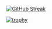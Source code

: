 [![GitHub Streak](https://github-readme-streak-stats.herokuapp.com?user=Herazur&theme=radical&date_format=M%20j%5B%2C%20Y%5D)](https://git.io/streak-stats)


[![trophy](https://github-profile-trophy.vercel.app/?Herazur=ryo-ma)](https://github.com/ryo-ma/github-profile-trophy)

